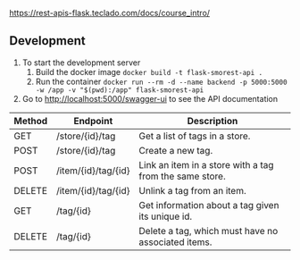 https://rest-apis-flask.teclado.com/docs/course_intro/


## Development

1. To start the development server
   1. Build the docker image `docker build -t flask-smorest-api .`
   2. Run the container `docker run --rm -d --name backend -p 5000:5000 -w /app -v "$(pwd):/app" flask-smorest-api`
2. Go to <http://localhost:5000/swagger-ui> to see the API documentation

| Method | Endpoint            | Description                                             |
| ------ | ------------------- | ------------------------------------------------------- |
| GET    | /store/{id}/tag     | Get a list of tags in a store.                          |
| POST   | /store/{id}/tag     | Create a new tag.                                       |
| POST   | /item/{id}/tag/{id} | Link an item in a store with a tag from the same store. |
| DELETE | /item/{id}/tag/{id} | Unlink a tag from an item.                              |
| GET    | /tag/{id}           | Get information about a tag given its unique id.        |
| DELETE | /tag/{id}           | Delete a tag, which must have no associated items.      |